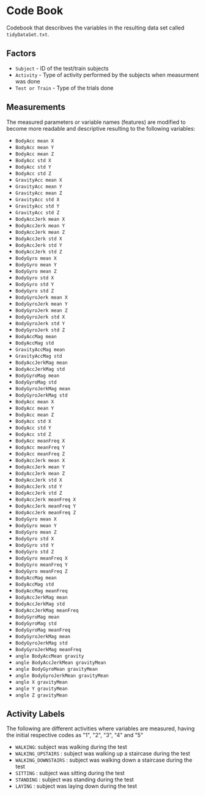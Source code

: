 # Code Book

Codebook that describves the variables in the resulting data set called `tidyDataSet.txt`.

## Factors

* `Subject` - ID of the test/train subjects
* `Activity` - Type of activity performed by the subjects when measurment was done
* `Test or Train` - Type of the trials done

## Measurements
The measured parameters or variable names (features) are modified to become more readable and descriptive resulting to the following variables:

*  `BodyAcc mean X`
*  `BodyAcc mean Y`
*  `BodyAcc mean Z`
*  `BodyAcc std X`
*  `BodyAcc std Y`
*  `BodyAcc std Z`
*  `GravityAcc mean X`
*  `GravityAcc mean Y`
*  `GravityAcc mean Z`
*  `GravityAcc std X`
*  `GravityAcc std Y`
*  `GravityAcc std Z`
*  `BodyAccJerk mean X`
*  `BodyAccJerk mean Y`
*  `BodyAccJerk mean Z`
*  `BodyAccJerk std X`
*  `BodyAccJerk std Y`
*  `BodyAccJerk std Z`
*  `BodyGyro mean X`
*  `BodyGyro mean Y`
*  `BodyGyro mean Z`
*  `BodyGyro std X`
*  `BodyGyro std Y`
*  `BodyGyro std Z`
*  `BodyGyroJerk mean X`
*  `BodyGyroJerk mean Y`
*  `BodyGyroJerk mean Z`
*  `BodyGyroJerk std X`
*  `BodyGyroJerk std Y`
*  `BodyGyroJerk std Z`
*  `BodyAccMag mean`
*  `BodyAccMag std`
*  `GravityAccMag mean`
*  `GravityAccMag std`
*  `BodyAccJerkMag mean`
*  `BodyAccJerkMag std`
*  `BodyGyroMag mean`
*  `BodyGyroMag std`
*  `BodyGyroJerkMag mean`
*  `BodyGyroJerkMag std`
*  `BodyAcc mean X`
*  `BodyAcc mean Y`
*  `BodyAcc mean Z`
*  `BodyAcc std X`
*  `BodyAcc std Y`
*  `BodyAcc std Z`
*  `BodyAcc meanFreq X`
*  `BodyAcc meanFreq Y`
*  `BodyAcc meanFreq Z`
*  `BodyAccJerk mean X`
*  `BodyAccJerk mean Y`
*  `BodyAccJerk mean Z`
*  `BodyAccJerk std X`
*  `BodyAccJerk std Y`
*  `BodyAccJerk std Z`
*  `BodyAccJerk meanFreq X`
*  `BodyAccJerk meanFreq Y`
*  `BodyAccJerk meanFreq Z`
*  `BodyGyro mean X`
*  `BodyGyro mean Y`
*  `BodyGyro mean Z`
*  `BodyGyro std X`
*  `BodyGyro std Y`
*  `BodyGyro std Z`
*  `BodyGyro meanFreq X`
*  `BodyGyro meanFreq Y`
*  `BodyGyro meanFreq Z`
*  `BodyAccMag mean`
*  `BodyAccMag std`
*  `BodyAccMag meanFreq`
*  `BodyAccJerkMag mean`
*  `BodyAccJerkMag std`
*  `BodyAccJerkMag meanFreq`
*  `BodyGyroMag mean`
*  `BodyGyroMag std`
*  `BodyGyroMag meanFreq`
*  `BodyGyroJerkMag mean`
*  `BodyGyroJerkMag std`
*  `BodyGyroJerkMag meanFreq`
*  `angle BodyAccMean gravity`
*  `angle BodyAccJerkMean gravityMean`
*  `angle BodyGyroMean gravityMean`
*  `angle BodyGyroJerkMean gravityMean`
*  `angle X gravityMean`
*  `angle Y gravityMean`
*  `angle Z gravityMean`



## Activity Labels
The following are different activities where variables are measured, having the initial respective codes as "1", "2", "3", "4" and "5"

* `WALKING`: subject was walking during the test
* `WALKING_UPSTAIRS` : subject was walking up a staircase during the test
* `WALKING_DOWNSTAIRS` : subject was walking down a staircase during the test
* `SITTING` : subject was sitting during the test
* `STANDING` : subject was standing during the test
* `LAYING` : subject was laying down during the test
